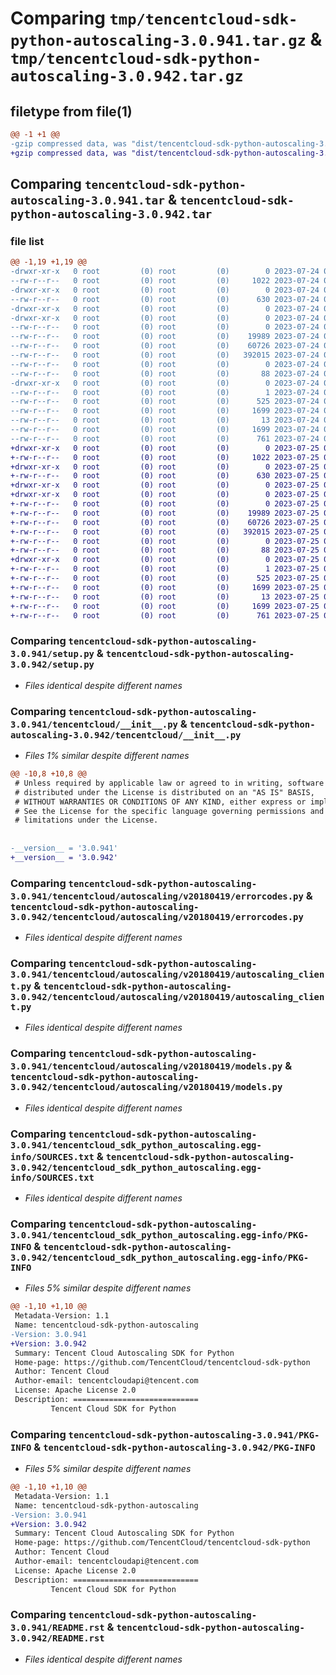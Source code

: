 # Comparing `tmp/tencentcloud-sdk-python-autoscaling-3.0.941.tar.gz` & `tmp/tencentcloud-sdk-python-autoscaling-3.0.942.tar.gz`

## filetype from file(1)

```diff
@@ -1 +1 @@
-gzip compressed data, was "dist/tencentcloud-sdk-python-autoscaling-3.0.941.tar", last modified: Mon Jul 24 00:19:21 2023, max compression
+gzip compressed data, was "dist/tencentcloud-sdk-python-autoscaling-3.0.942.tar", last modified: Tue Jul 25 04:11:08 2023, max compression
```

## Comparing `tencentcloud-sdk-python-autoscaling-3.0.941.tar` & `tencentcloud-sdk-python-autoscaling-3.0.942.tar`

### file list

```diff
@@ -1,19 +1,19 @@
-drwxr-xr-x   0 root         (0) root         (0)        0 2023-07-24 00:19:21.000000 tencentcloud-sdk-python-autoscaling-3.0.941/
--rw-r--r--   0 root         (0) root         (0)     1022 2023-07-24 00:19:21.000000 tencentcloud-sdk-python-autoscaling-3.0.941/setup.py
-drwxr-xr-x   0 root         (0) root         (0)        0 2023-07-24 00:19:21.000000 tencentcloud-sdk-python-autoscaling-3.0.941/tencentcloud/
--rw-r--r--   0 root         (0) root         (0)      630 2023-07-24 00:19:21.000000 tencentcloud-sdk-python-autoscaling-3.0.941/tencentcloud/__init__.py
-drwxr-xr-x   0 root         (0) root         (0)        0 2023-07-24 00:19:21.000000 tencentcloud-sdk-python-autoscaling-3.0.941/tencentcloud/autoscaling/
-drwxr-xr-x   0 root         (0) root         (0)        0 2023-07-24 00:19:21.000000 tencentcloud-sdk-python-autoscaling-3.0.941/tencentcloud/autoscaling/v20180419/
--rw-r--r--   0 root         (0) root         (0)        0 2023-07-24 00:19:21.000000 tencentcloud-sdk-python-autoscaling-3.0.941/tencentcloud/autoscaling/v20180419/__init__.py
--rw-r--r--   0 root         (0) root         (0)    19989 2023-07-24 00:19:21.000000 tencentcloud-sdk-python-autoscaling-3.0.941/tencentcloud/autoscaling/v20180419/errorcodes.py
--rw-r--r--   0 root         (0) root         (0)    60726 2023-07-24 00:19:21.000000 tencentcloud-sdk-python-autoscaling-3.0.941/tencentcloud/autoscaling/v20180419/autoscaling_client.py
--rw-r--r--   0 root         (0) root         (0)   392015 2023-07-24 00:19:21.000000 tencentcloud-sdk-python-autoscaling-3.0.941/tencentcloud/autoscaling/v20180419/models.py
--rw-r--r--   0 root         (0) root         (0)        0 2023-07-24 00:19:21.000000 tencentcloud-sdk-python-autoscaling-3.0.941/tencentcloud/autoscaling/__init__.py
--rw-r--r--   0 root         (0) root         (0)       88 2023-07-24 00:19:21.000000 tencentcloud-sdk-python-autoscaling-3.0.941/setup.cfg
-drwxr-xr-x   0 root         (0) root         (0)        0 2023-07-24 00:19:21.000000 tencentcloud-sdk-python-autoscaling-3.0.941/tencentcloud_sdk_python_autoscaling.egg-info/
--rw-r--r--   0 root         (0) root         (0)        1 2023-07-24 00:19:21.000000 tencentcloud-sdk-python-autoscaling-3.0.941/tencentcloud_sdk_python_autoscaling.egg-info/dependency_links.txt
--rw-r--r--   0 root         (0) root         (0)      525 2023-07-24 00:19:21.000000 tencentcloud-sdk-python-autoscaling-3.0.941/tencentcloud_sdk_python_autoscaling.egg-info/SOURCES.txt
--rw-r--r--   0 root         (0) root         (0)     1699 2023-07-24 00:19:21.000000 tencentcloud-sdk-python-autoscaling-3.0.941/tencentcloud_sdk_python_autoscaling.egg-info/PKG-INFO
--rw-r--r--   0 root         (0) root         (0)       13 2023-07-24 00:19:21.000000 tencentcloud-sdk-python-autoscaling-3.0.941/tencentcloud_sdk_python_autoscaling.egg-info/top_level.txt
--rw-r--r--   0 root         (0) root         (0)     1699 2023-07-24 00:19:21.000000 tencentcloud-sdk-python-autoscaling-3.0.941/PKG-INFO
--rw-r--r--   0 root         (0) root         (0)      761 2023-07-24 00:19:21.000000 tencentcloud-sdk-python-autoscaling-3.0.941/README.rst
+drwxr-xr-x   0 root         (0) root         (0)        0 2023-07-25 04:11:08.000000 tencentcloud-sdk-python-autoscaling-3.0.942/
+-rw-r--r--   0 root         (0) root         (0)     1022 2023-07-25 04:11:08.000000 tencentcloud-sdk-python-autoscaling-3.0.942/setup.py
+drwxr-xr-x   0 root         (0) root         (0)        0 2023-07-25 04:11:08.000000 tencentcloud-sdk-python-autoscaling-3.0.942/tencentcloud/
+-rw-r--r--   0 root         (0) root         (0)      630 2023-07-25 04:11:08.000000 tencentcloud-sdk-python-autoscaling-3.0.942/tencentcloud/__init__.py
+drwxr-xr-x   0 root         (0) root         (0)        0 2023-07-25 04:11:08.000000 tencentcloud-sdk-python-autoscaling-3.0.942/tencentcloud/autoscaling/
+drwxr-xr-x   0 root         (0) root         (0)        0 2023-07-25 04:11:08.000000 tencentcloud-sdk-python-autoscaling-3.0.942/tencentcloud/autoscaling/v20180419/
+-rw-r--r--   0 root         (0) root         (0)        0 2023-07-25 04:11:08.000000 tencentcloud-sdk-python-autoscaling-3.0.942/tencentcloud/autoscaling/v20180419/__init__.py
+-rw-r--r--   0 root         (0) root         (0)    19989 2023-07-25 04:11:08.000000 tencentcloud-sdk-python-autoscaling-3.0.942/tencentcloud/autoscaling/v20180419/errorcodes.py
+-rw-r--r--   0 root         (0) root         (0)    60726 2023-07-25 04:11:08.000000 tencentcloud-sdk-python-autoscaling-3.0.942/tencentcloud/autoscaling/v20180419/autoscaling_client.py
+-rw-r--r--   0 root         (0) root         (0)   392015 2023-07-25 04:11:08.000000 tencentcloud-sdk-python-autoscaling-3.0.942/tencentcloud/autoscaling/v20180419/models.py
+-rw-r--r--   0 root         (0) root         (0)        0 2023-07-25 04:11:08.000000 tencentcloud-sdk-python-autoscaling-3.0.942/tencentcloud/autoscaling/__init__.py
+-rw-r--r--   0 root         (0) root         (0)       88 2023-07-25 04:11:08.000000 tencentcloud-sdk-python-autoscaling-3.0.942/setup.cfg
+drwxr-xr-x   0 root         (0) root         (0)        0 2023-07-25 04:11:08.000000 tencentcloud-sdk-python-autoscaling-3.0.942/tencentcloud_sdk_python_autoscaling.egg-info/
+-rw-r--r--   0 root         (0) root         (0)        1 2023-07-25 04:11:08.000000 tencentcloud-sdk-python-autoscaling-3.0.942/tencentcloud_sdk_python_autoscaling.egg-info/dependency_links.txt
+-rw-r--r--   0 root         (0) root         (0)      525 2023-07-25 04:11:08.000000 tencentcloud-sdk-python-autoscaling-3.0.942/tencentcloud_sdk_python_autoscaling.egg-info/SOURCES.txt
+-rw-r--r--   0 root         (0) root         (0)     1699 2023-07-25 04:11:08.000000 tencentcloud-sdk-python-autoscaling-3.0.942/tencentcloud_sdk_python_autoscaling.egg-info/PKG-INFO
+-rw-r--r--   0 root         (0) root         (0)       13 2023-07-25 04:11:08.000000 tencentcloud-sdk-python-autoscaling-3.0.942/tencentcloud_sdk_python_autoscaling.egg-info/top_level.txt
+-rw-r--r--   0 root         (0) root         (0)     1699 2023-07-25 04:11:08.000000 tencentcloud-sdk-python-autoscaling-3.0.942/PKG-INFO
+-rw-r--r--   0 root         (0) root         (0)      761 2023-07-25 04:11:08.000000 tencentcloud-sdk-python-autoscaling-3.0.942/README.rst
```

### Comparing `tencentcloud-sdk-python-autoscaling-3.0.941/setup.py` & `tencentcloud-sdk-python-autoscaling-3.0.942/setup.py`

 * *Files identical despite different names*

### Comparing `tencentcloud-sdk-python-autoscaling-3.0.941/tencentcloud/__init__.py` & `tencentcloud-sdk-python-autoscaling-3.0.942/tencentcloud/__init__.py`

 * *Files 1% similar despite different names*

```diff
@@ -10,8 +10,8 @@
 # Unless required by applicable law or agreed to in writing, software
 # distributed under the License is distributed on an "AS IS" BASIS,
 # WITHOUT WARRANTIES OR CONDITIONS OF ANY KIND, either express or implied.
 # See the License for the specific language governing permissions and
 # limitations under the License.
 
 
-__version__ = '3.0.941'
+__version__ = '3.0.942'
```

### Comparing `tencentcloud-sdk-python-autoscaling-3.0.941/tencentcloud/autoscaling/v20180419/errorcodes.py` & `tencentcloud-sdk-python-autoscaling-3.0.942/tencentcloud/autoscaling/v20180419/errorcodes.py`

 * *Files identical despite different names*

### Comparing `tencentcloud-sdk-python-autoscaling-3.0.941/tencentcloud/autoscaling/v20180419/autoscaling_client.py` & `tencentcloud-sdk-python-autoscaling-3.0.942/tencentcloud/autoscaling/v20180419/autoscaling_client.py`

 * *Files identical despite different names*

### Comparing `tencentcloud-sdk-python-autoscaling-3.0.941/tencentcloud/autoscaling/v20180419/models.py` & `tencentcloud-sdk-python-autoscaling-3.0.942/tencentcloud/autoscaling/v20180419/models.py`

 * *Files identical despite different names*

### Comparing `tencentcloud-sdk-python-autoscaling-3.0.941/tencentcloud_sdk_python_autoscaling.egg-info/SOURCES.txt` & `tencentcloud-sdk-python-autoscaling-3.0.942/tencentcloud_sdk_python_autoscaling.egg-info/SOURCES.txt`

 * *Files identical despite different names*

### Comparing `tencentcloud-sdk-python-autoscaling-3.0.941/tencentcloud_sdk_python_autoscaling.egg-info/PKG-INFO` & `tencentcloud-sdk-python-autoscaling-3.0.942/tencentcloud_sdk_python_autoscaling.egg-info/PKG-INFO`

 * *Files 5% similar despite different names*

```diff
@@ -1,10 +1,10 @@
 Metadata-Version: 1.1
 Name: tencentcloud-sdk-python-autoscaling
-Version: 3.0.941
+Version: 3.0.942
 Summary: Tencent Cloud Autoscaling SDK for Python
 Home-page: https://github.com/TencentCloud/tencentcloud-sdk-python
 Author: Tencent Cloud
 Author-email: tencentcloudapi@tencent.com
 License: Apache License 2.0
 Description: ============================
         Tencent Cloud SDK for Python
```

### Comparing `tencentcloud-sdk-python-autoscaling-3.0.941/PKG-INFO` & `tencentcloud-sdk-python-autoscaling-3.0.942/PKG-INFO`

 * *Files 5% similar despite different names*

```diff
@@ -1,10 +1,10 @@
 Metadata-Version: 1.1
 Name: tencentcloud-sdk-python-autoscaling
-Version: 3.0.941
+Version: 3.0.942
 Summary: Tencent Cloud Autoscaling SDK for Python
 Home-page: https://github.com/TencentCloud/tencentcloud-sdk-python
 Author: Tencent Cloud
 Author-email: tencentcloudapi@tencent.com
 License: Apache License 2.0
 Description: ============================
         Tencent Cloud SDK for Python
```

### Comparing `tencentcloud-sdk-python-autoscaling-3.0.941/README.rst` & `tencentcloud-sdk-python-autoscaling-3.0.942/README.rst`

 * *Files identical despite different names*

